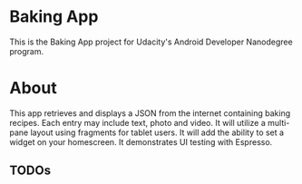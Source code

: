 # Baking App

This is the Baking App project for Udacity's Android Developer Nanodegree program.

# About
This app retrieves and displays a JSON from the internet containing baking recipes.
Each entry may include text, photo and video. 
It will utilize a multi-pane layout using fragments for tablet users.
It will add the ability to set a widget on your homescreen.
It demonstrates UI testing with Espresso.


## TODOs